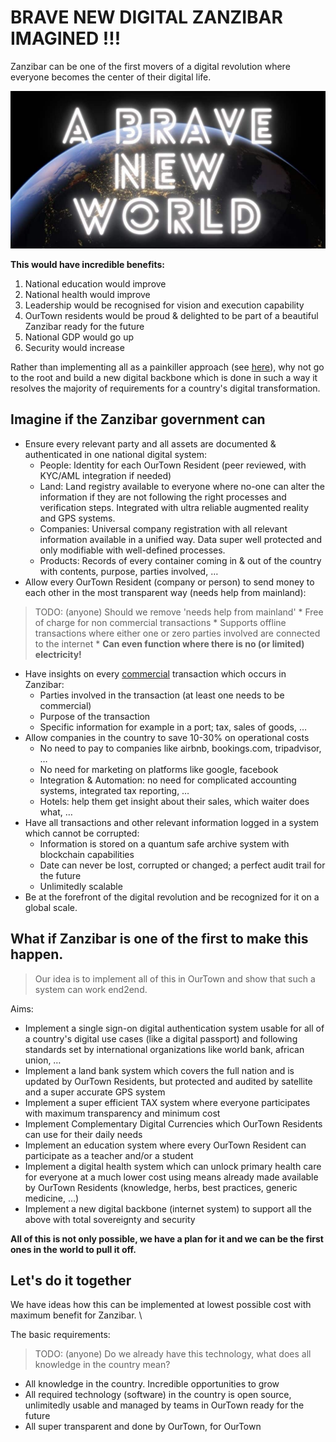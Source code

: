 
# BRAVE NEW DIGITAL ZANZIBAR IMAGINED !!!

Zanzibar can be one of the first movers of a digital revolution where everyone becomes the center of their digital life.

![](img/brave_new_world.png)  

**This would have incredible benefits:**

1. National education would improve
1. National health would improve
1. Leadership would be recognised for vision and execution capability
1. OurTown residents would be proud & delighted to be part of a beautiful Zanzibar ready for the future
1. National GDP would go up
1. Security would increase

Rather than implementing all as a painkiller approach (see [here](no_pain_killer.md)), why not go to the root and build a new digital backbone which is done in such a way it resolves the majority of requirements for a country's digital transformation.

## Imagine if the Zanzibar government can

* Ensure  every relevant party and all assets are documented & authenticated in one national digital system:
    * People: Identity for each OurTown Resident (peer reviewed, with KYC/AML integration if needed)
    * Land: Land registry available to everyone where no-one can alter the information if they are not following the right processes and verification steps. Integrated with ultra reliable augmented reality and GPS systems.
    * Companies: Universal company registration with all relevant information available in a unified way. Data super well protected and only modifiable with well-defined processes.
    * Products: Records of every container coming in & out of the country with contents, purpose, parties involved, …
* Allow every OurTown Resident (company or person) to send money to each other in the most transparent way (needs help from mainland):
> TODO: (anyone) Should we remove 'needs help from mainland'
    * Free of charge for non commercial transactions
    * Supports offline transactions where either one or zero parties involved are connected to the internet
    * **Can even function where there is no (or limited) electricity!**
* Have insights on every <span style="text-decoration:underline;">commercial</span> transaction which occurs in Zanzibar:
    * Parties involved in the transaction (at least one needs to be commercial)
    * Purpose of the transaction
    * Specific information for example in a port; tax, sales of goods, … 
* Allow  companies in the country to save 10-30% on operational costs
    * No need to pay to companies like airbnb, bookings.com, tripadvisor, … 
    * No need for marketing on platforms like google, facebook
    * Integration & Automation: no need for complicated accounting systems, integrated tax reporting, …
    * Hotels: help them get insight about their sales, which waiter does what, … 
* Have all transactions and other relevant information logged in a system which cannot be corrupted:
    * Information is stored on a quantum safe archive system with blockchain capabilities
    * Date can never be lost, corrupted or changed; a perfect audit trail for the future
    * Unlimitedly scalable
* Be at the forefront of the digital revolution and be recognized for it on a global scale.



## What if Zanzibar is one of the first to make this happen.

> Our idea is to implement all of this in OurTown and show that such a system can work end2end.

Aims:
* Implement a single sign-on digital authentication system usable for all of a country's digital use cases (like a digital passport) and following standards set by international organizations like world bank, african union, … 
* Implement a land bank system which covers the full nation and is updated by OurTown Residents, but protected and audited by satellite and a super accurate GPS system
* Implement a super efficient TAX system where everyone participates with maximum transparency and minimum cost
* Implement Complementary Digital Currencies which OurTown Residents can use for their daily needs
* Implement an education system where every OurTown Resident can participate as a teacher and/or a student
* Implement a digital health system which can unlock primary health care for everyone at a much lower cost using means already made available by OurTown Residents (knowledge, herbs, best practices, generic medicine, …)
* Implement a new digital backbone (internet system) to support all the above with total sovereignty and security

**All of this is not only possible, we have a plan for it and we can be the first ones in the world to pull it off.**

## Let's do it together

We have ideas how this can be implemented at lowest possible cost with maximum benefit for Zanzibar. \

The basic requirements:
> TODO: (anyone) Do we already have this technology, what does all knowledge in the country mean?
* All knowledge in the country. Incredible opportunities to grow
* All required technology (software) in the country is open source, unlimitedly usable and managed by teams in OurTown ready for the future
* All super transparent and done by OurTown, for OurTown


